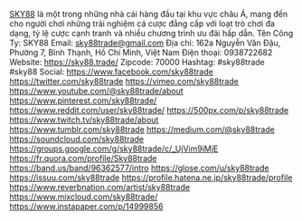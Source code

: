 <a href="https://sky88.trade/">SKY88</a> là một trong những nhà cái hàng đầu tại khu vực châu Á, mang đến cho người chơi những trải nghiệm cá cược đẳng cấp với loạt trò chơi đa dạng, tỷ lệ cược cạnh tranh và nhiều chương trình ưu đãi hấp dẫn. 
Tên Công Ty: SKY88 
Email: sky88trade@gmail.com 
Địa chỉ: 162a Nguyễn Văn Đậu, Phường 7, Bình Thạnh, Hồ Chí Minh, Việt Nam 
Điện thoại: 0938722682 
Website: <a href="https://sky88.trade/">https://sky88.trade/</a> 
Zipcode: 70000 Hashtag: #sky88trade #sky88 
Social: 
<a href="https://www.facebook.com/sky88trade">https://www.facebook.com/sky88trade</a>
<a href="https://twitter.com/sky88trade">https://twitter.com/sky88trade</a>
<a href="https://vimeo.com/sky88trade">https://vimeo.com/sky88trade</a>
<a href="https://www.youtube.com/@sky88trade/about">https://www.youtube.com/@sky88trade/about</a>
<a href="https://www.pinterest.com/sky88trade/">https://www.pinterest.com/sky88trade/</a>
<a href="https://www.reddit.com/user/sky88trade/">https://www.reddit.com/user/sky88trade/</a>
<a href="https://500px.com/p/sky88trade">https://500px.com/p/sky88trade</a>
<a href="https://www.twitch.tv/sky88trade/about">https://www.twitch.tv/sky88trade/about</a>
<a href="https://www.tumblr.com/sky88trade">https://www.tumblr.com/sky88trade</a>
<a href="https://medium.com/@sky88trade">https://medium.com/@sky88trade</a>
<a href="https://soundcloud.com/sky88trade">https://soundcloud.com/sky88trade</a>
<a href="https://groups.google.com/g/sky88trade/c/_UjVim9iMjE">https://groups.google.com/g/sky88trade/c/_UjVim9iMjE</a>
<a href="https://fr.quora.com/profile/Sky88trade">https://fr.quora.com/profile/Sky88trade</a>
<a href="https://band.us/band/96362577/intro">https://band.us/band/96362577/intro</a>
<a href="https://glose.com/u/sky88trade">https://glose.com/u/sky88trade</a>
<a href="https://issuu.com/sky88trade">https://issuu.com/sky88trade</a>
<a href="https://profile.hatena.ne.jp/sky88trade/profile">https://profile.hatena.ne.jp/sky88trade/profile</a>
<a href="https://www.reverbnation.com/artist/sky88trade">https://www.reverbnation.com/artist/sky88trade</a>
<a href="https://www.mixcloud.com/sky88trade/">https://www.mixcloud.com/sky88trade/</a>
<a href="https://www.instapaper.com/p/14999856">https://www.instapaper.com/p/14999856</a>

